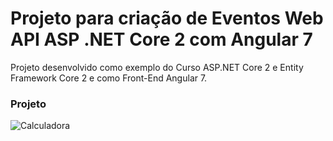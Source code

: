# Projeto para criação de Eventos Web API ASP .NET Core 2 com Angular 7

Projeto desenvolvido como exemplo do Curso ASP.NET Core 2 e Entity Framework Core 2 e como Front-End Angular 7.

### Projeto
![Calculadora](https://firebasestorage.googleapis.com/v0/b/hcode-com-br.appspot.com/o/calculadora-hcode.jpg?alt=media&token=5406aa3f-b965-401c-9b4e-654609c78b33)
